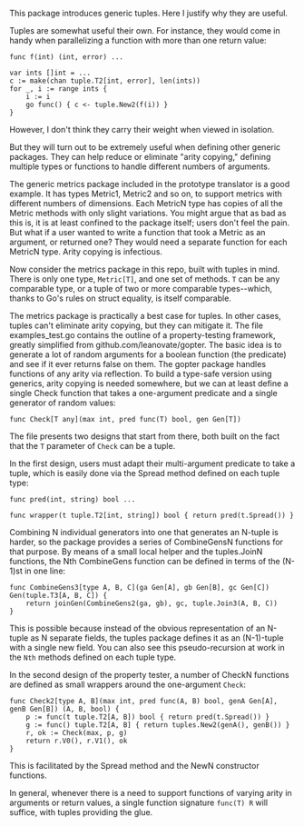 This package introduces generic tuples. Here I justify why they are useful.

Tuples are somewhat useful their own. For instance, they would come in handy
when parallelizing a function with more than one return value:

```
func f(int) (int, error) ...

var ints []int = ...
c := make(chan tuple.T2[int, error], len(ints))
for _, i := range ints {
    i := i
    go func() { c <- tuple.New2(f(i)) }
}
```

However, I don't think they carry their weight when viewed in isolation.

But they will turn out to be extremely useful when defining other generic
packages. They can help reduce or eliminate "arity copying," defining multiple
types or functions to handle different numbers of arguments.

The generic metrics package included in the prototype translator is a good
example. It has types Metric1, Metric2 and so on, to support metrics with
different numbers of dimensions. Each MetricN type has copies of all the Metric
methods with only slight variations. You might argue that as bad as this is, it
is at least confined to the package itself; users don't feel the pain. But what
if a user wanted to write a function that took a Metric as an argument, or
returned one? They would need a separate function for each MetricN type. Arity
copying is infectious.

Now consider the metrics package in this repo, built with tuples in mind. There
is only one type, `Metric[T]`, and one set of methods. `T` can be any comparable
type, or a tuple of two or more comparable types--which, thanks to Go's rules on
struct equality, is itself comparable.

The metrics package is practically a best case for tuples. In other cases,
tuples can't eliminate arity copying, but they can mitigate it. The file
examples_test.go contains the outline of a property-testing framework, greatly
simplified from github.com/leanovate/gopter. The basic idea is to generate a lot
of random arguments for a boolean function (the predicate) and see if it ever
returns false on them. The gopter package handles functions of any arity via
reflection. To build a type-safe version using generics, arity copying is needed
somewhere, but we can at least define a single Check function that takes a
one-argument predicate and a single generator of random values:

```
func Check[T any](max int, pred func(T) bool, gen Gen[T])
```

The file presents two designs that start from there, both built on the
fact that the `T` parameter of `Check` can be a tuple.

In the first design, users must adapt their multi-argument predicate
to take a tuple, which is easily done via the Spread method defined on
each tuple type:

```
func pred(int, string) bool ...

func wrapper(t tuple.T2[int, string]) bool { return pred(t.Spread()) }
```

Combining N individual generators into one that generates an N-tuple is harder,
so the package provides a series of CombineGensN functions for that purpose. By
means of a small local helper and the tuples.JoinN functions, the Nth
CombineGens function can be defined in terms of the (N-1)st in one line:

```
func CombineGens3[type A, B, C](ga Gen[A], gb Gen[B], gc Gen[C]) Gen(tuple.T3[A, B, C]) {
    return joinGen(CombineGens2(ga, gb), gc, tuple.Join3(A, B, C))
}
```

This is possible because instead of the obvious representation of an N-tuple as
N separate fields, the tuples package defines it as an (N-1)-tuple with a single
new field. You can also see this pseudo-recursion at work in the `Nth` methods
defined on each tuple type.

In the second design of the property tester, a number of CheckN functions are
defined as small wrappers around the one-argument `Check`:

```
func Check2[type A, B](max int, pred func(A, B) bool, genA Gen[A], genB Gen[B]) (A, B, bool) {
    p := func(t tuple.T2[A, B]) bool { return pred(t.Spread()) }
    g := func() tuple.T2[A, B] { return tuples.New2(genA(), genB()) }
    r, ok := Check(max, p, g)
    return r.V0(), r.V1(), ok
}
```

This is facilitated by the Spread method and the NewN constructor functions.

In general, whenever there is a need to support functions of varying arity in
arguments or return values, a single function signature `func(T) R` will
suffice, with tuples providing the glue.
